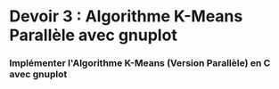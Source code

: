 # Devoir 3 : Algorithme K-Means Parallèle avec gnuplot

### Implémenter l'Algorithme K-Means (Version Parallèle) en C avec gnuplot
